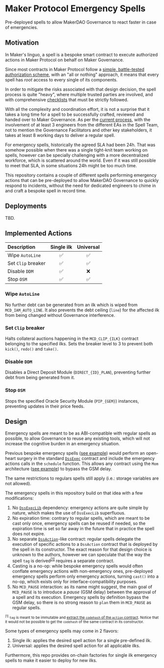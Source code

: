# Maker Protocol Emergency Spells

Pre-deployed spells to allow MakerDAO Governance to react faster in case of emergencies.

## Motivation

In Maker's linguo, a spell is a bespoke smart contract to execute authorized actions in Maker Protocol on behalf on
Maker Governance.

Since most contracts in Maker Protocol follow a [simple, battle-tested authorization scheme][auth], with an "all or
nothing" approach, it means that every spell has _root_ access to every single of its components.

[auth]: https://github.com/makerdao/pe-checklists/blob/master/core/standards.md#permissions

In order to mitigate the risks associated with that design decision, the spell process is quite "heavy", where
multiple trusted parties are involved, and with comprehensive [checklists][spell-checklists] that must be strictly
followed.

[spell-checklists]: https://github.com/makerdao/pe-checklists/tree/master/spell

With all the complexity and coordination effort, it is not a surprise that it takes a long time for a spell to be
successfully crafted, reviewed and handed over to Maker Governance. As per the [current process][spell-schedule], with
the involvement of at least 3 engineers from the different EAs in the Spell Team, not to mention the Governance
Facilitators and other key stakeholders, it takes at least 8 working days to deliver a regular spell.

[spell-schedule]: https://github.com/makerdao/pe-checklists/blob/master/spell/spell-crafter-mainnet-workflow.md#spell-coordination-schedule

For emergency spells, historically the agreed SLA had been 24h. That was somehow possible when there was a single
tight-knit team working on spells, however can be specially challenging with a more decentralized workforce, which is
scattered around the world. Even if it was still possible to meet that SLA, in some situations 24h might be too much
time.

This repository contains a couple of different spells performing emergency actions that can be pre-deployed to allow
MakerDAO Governance to quickly respond to incidents, without the need for dedicated engineers to chime in and craft a
bespoke spell in record time.

## Deployments

TBD.

## Implemented Actions

| Description        | Single ilk         | Universal          |
| :----------        | :--------:         | :-------:          |
| Wipe `AutoLine`    | :white_check_mark: | :white_check_mark: |
| Set `Clip` breaker | :white_check_mark: | :white_check_mark: |
| Disable `DDM`      | :white_check_mark: | :x:                |
| Stop `OSM`         | :white_check_mark: | :white_check_mark: |

### Wipe `AutoLine`

No further debt can be generated from an ilk which is wiped from `MCD_IAM_AUTO_LINE`. It also prevents the debt ceiling
(`line`) for the affected ilk from being changed without Governance interference.

### Set `Clip` breaker

Halts collateral auctions happening in the `MCD_CLIP_{ILK}` contract belonging to the specified ilks. Sets the breaker level to 3
to prevent both `kick()`, `redo()` and `take()`.

### Disable `DDM`

Disables a Direct Deposit Module (`DIRECT_{ID}_PLAN`), preventing further debt from being generated from it.

### Stop `OSM`

Stops the specified Oracle Security Module (`PIP_{GEM}`) instances, preventing updates in their price feeds.

## Design

Emergency spells are meant to be as ABI-compatible with regular spells as possible, to allow Governance to reuse any
existing tools, which will not increase the cognitive burden in an emergency situation.

Previous bespoke emergency spells ([see example][example-emergency-spell]) would perform an open-heart surgery in the
standard [`DssExec`][dss-exec] contract and include the emergency actions calls in the `schedule` function. This allows
any contract using the `Mom` architecture ([see example][example-mom]) to bypass the GSM delay.

The same restrictions to regulars spells still apply (i.e.: storage variables are not allowed).

The emergency spells in this repository build on that idea with a few modifications:

1. No [`DssExecLib`][dss-exec-lib] dependency: emergency actions are quite simple by nature, which makes the use of
   `DssExecLib` superfluous.
1. No expiration time: contrary to regular spells, which are meant to be cast only once, emergency spells can be reused
   if needed, so the expiration time is set so far away in the future that in practice the spell does not expire.
1. No separate [`DssAction`][dss-action]-like contract: regular spells delegate the execution of specific actions to a
   `DssAction` contract that is deployed by the spell in its constructor. The exact reason for that design choice is
   unknown to the authors, however we can speculate that the way the spell `tag` is derived<sup>[\[1\]](#fn-1)</sup>
   requires a separate contract.
1. Casting is a no-op: while bespoke emergency spells would often conflate emergency actions with non-emergency ones,
   pre-deployed emergency spells perform only emergency actions, turning `cast()` into a no-op, which exists only for
   interface-compatibility purposes.
1. No `MCD_PAUSE` interaction: as its name might suggest, the main goal of `MCD_PAUSE` is to introduce a _pause_ (GSM
   delay) between the approval of a spell and its execution. Emergency spells by definition bypass the GSM delay, so
   there is no strong reason to `plan` them in `MCD_PAUSE` as regular spells.

[example-emergency-spell]: https://github.com/makerdao/spells-mainnet/blob/8b0e1c354a0add49f595eea01ca3a822e782ab0d/archive/2022-06-15-DssSpell/DssSpell.sol
[dss-exec]: https://github.com/makerdao/dss-exec-lib/blob/69b658f35d8618272cd139dfc18c5713caf6b96b/src/DssExec.sol
[dss-exec-lib]: https://github.com/makerdao/dss-exec-lib/blob/69b658f35d8618272cd139dfc18c5713caf6b96b/src/DssExecLib.sol
[dss-action]: https://github.com/makerdao/dss-exec-lib/blob/69b658f35d8618272cd139dfc18c5713caf6b96b/src/DssAction.sol
[example-mom]: https://etherscan.io/address/0x9c257e5Aaf73d964aEBc2140CA38078988fB0C10

<sub id="fn-1"><sup>\[1\]</sup> `tag` is meant to be immutable and [extract the `codehash` of the `action`
contract][spell-tag]. Notice that it would not be possible to get the `codehash` of the same contract in its
constructor.</sub>

[spell-tag]: https://github.com/makerdao/dss-exec-lib/blob/69b658f35d8618272cd139dfc18c5713caf6b96b/src/DssExec.sol#L75

Some types of emergency spells may come in 2 flavors:

1. Single ilk: applies the desired spell action for a single pre-defined ilk.
1. Universal: applies the desired spell action for all applicable ilks.

Furthermore, this repo provides on-chain factories for single ilk emergency spells to make it easier to deploy for new
ilks.
